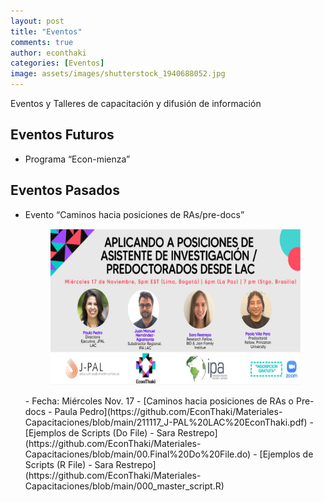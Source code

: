 ```yaml
---
layout: post
title: "Eventos"
comments: true
author: econthaki
categories: [Eventos]
image: assets/images/shutterstock_1940688052.jpg
---
```


Eventos y Talleres de capacitación y difusión de información

## Eventos Futuros

- Programa “Econ-mienza” 

## Eventos Pasados

- Evento “Caminos hacia posiciones de RAs/pre-docs” 
	<figure>
	    <img src="https://raw.githubusercontent.com/EconThaki/Materiales-Capacitaciones/main/imagendedifusion.jpeg"
	         alt="Evento 1" style="width:504px;height:250px;">
	</figure>
	- Fecha: Miércoles Nov. 17 
	- [Caminos hacia posiciones de RAs o Pre-docs - Paula Pedro](https://github.com/EconThaki/Materiales-Capacitaciones/blob/main/211117_J-PAL%20LAC%20EconThaki.pdf)
	- [Ejemplos de Scripts (Do File) - Sara Restrepo](https://github.com/EconThaki/Materiales-Capacitaciones/blob/main/00.Final%20Do%20File.do)
	- [Ejemplos de Scripts (R File) - Sara Restrepo](https://github.com/EconThaki/Materiales-Capacitaciones/blob/main/000_master_script.R)